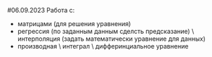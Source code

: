 #06.09.2023
Работа с:
- матрицами (для решения уравнения)
- регрессия (по заданным данным сделсть предсказание) \ интерполяция (задать математически уравнение для данных)
- производная \ интеграл \ дифферинциальное уравнение 
